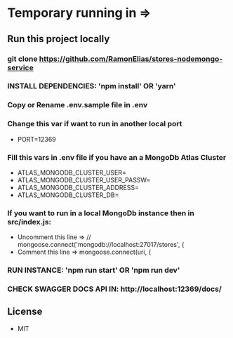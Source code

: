 # Temporary running in => 



## Run this project locally

### git clone https://github.com/RamonElias/stores-nodemongo-service

### INSTALL DEPENDENCIES: 'npm install' OR 'yarn'

### Copy or Rename .env.sample file in .env

### Change this var if want to run in another local port 
- PORT=12369

### Fill this vars in .env file if you have an a MongoDb Atlas Cluster 
- ATLAS_MONGODB_CLUSTER_USER=
- ATLAS_MONGODB_CLUSTER_USER_PASSW=
- ATLAS_MONGODB_CLUSTER_ADDRESS=
- ATLAS_MONGODB_CLUSTER_DB=

### If you want to run in a local MongoDb instance then in src/index.js: 
- Uncomment this line => // mongoose.connect('mongodb://localhost:27017/stores', {
- Comment this line => mongoose.connect(uri, { 

### RUN INSTANCE: 'npm run start' OR 'npm run dev'

### CHECK SWAGGER DOCS API IN: http://localhost:12369/docs/



## License
- MIT


